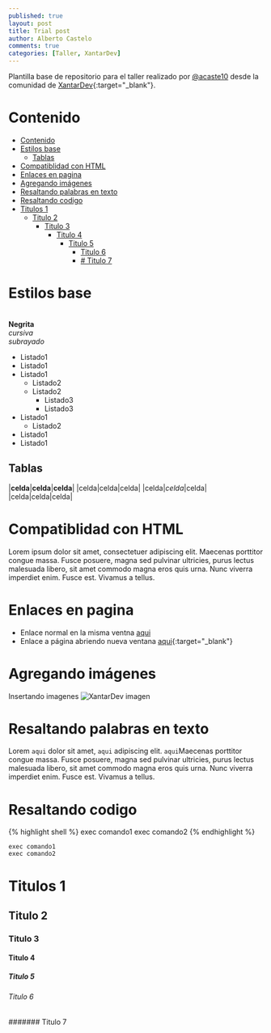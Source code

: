```yaml
---
published: true
layout: post
title: Trial post
author: Alberto Castelo
comments: true
categories: [Taller, XantarDev]
---
```

Plantilla base de repositorio para el taller realizado por [@acaste10](https://twitter.com/acastel10) desde la comunidad de [XantarDev](https://github.com){:target="_blank"}.
<!--break-->
# Contenido
<!-- TOC -->

- [Contenido](#contenido)
- [Estilos base](#estilos-base)
    - [Tablas](#tablas)
- [Compatiblidad con HTML](#compatiblidad-con-html)
- [Enlaces en pagina](#enlaces-en-pagina)
- [Agregando imágenes](#agregando-imágenes)
- [Resaltando palabras en texto](#resaltando-palabras-en-texto)
- [Resaltando codigo](#resaltando-codigo)
- [Titulos 1](#titulos-1)
    - [Titulo 2](#titulo-2)
        - [Titulo 3](#titulo-3)
            - [Titulo 4](#titulo-4)
                - [Titulo 5](#titulo-5)
                    - [Titulo 6](#titulo-6)
                    - [# Titulo 7](#-titulo-7)

<!-- /TOC -->

# Estilos base
<br/>**Negrita**
<br/>*cursiva*
<br/>_subrayado_

- Listado1
- Listado1
- Listado1
    - Listado2
    - Listado2
        - Listado3
        - Listado3
- Listado1
    - Listado2
- Listado1
- Listado1

## Tablas

|**celda**|**celda**|**celda**|
|celda|celda|celda|
|celda|_celda_|celda|
|celda|celda|celda|

# Compatiblidad con HTML
<div class="message">Lorem ipsum dolor sit amet, consectetuer adipiscing elit. Maecenas porttitor congue massa.
Fusce posuere, magna sed pulvinar ultricies, purus lectus malesuada libero, sit amet commodo magna eros quis urna. Nunc viverra imperdiet enim.
Fusce est. Vivamus a tellus.
</div>

# Enlaces en pagina
* Enlace normal en la misma ventna [aqui](http://xantardev.org)
* Enlace a página abriendo nueva ventana [aqui](http://xantardev.org){:target="_blank"}

# Agregando imágenes
Insertando imagenes
![XantarDev imagen]({{site.baseurl}}public/uploads/2017/10/imgXantarDev.png)

# Resaltando palabras en texto
Lorem `aqui` dolor sit amet, `aqui` adipiscing elit. `aqui`Maecenas porttitor congue massa.
Fusce posuere, magna sed pulvinar ultricies, purus lectus malesuada libero, sit amet commodo magna eros quis urna. Nunc viverra imperdiet enim.
Fusce est. Vivamus a tellus.

# Resaltando codigo
{% highlight shell %}
exec comando1
exec comando2
{% endhighlight %}

```shell
exec comando1
exec comando2
```

# Titulos 1
## Titulo 2
### Titulo 3
#### Titulo 4
##### Titulo 5
###### Titulo 6
####### Titulo 7